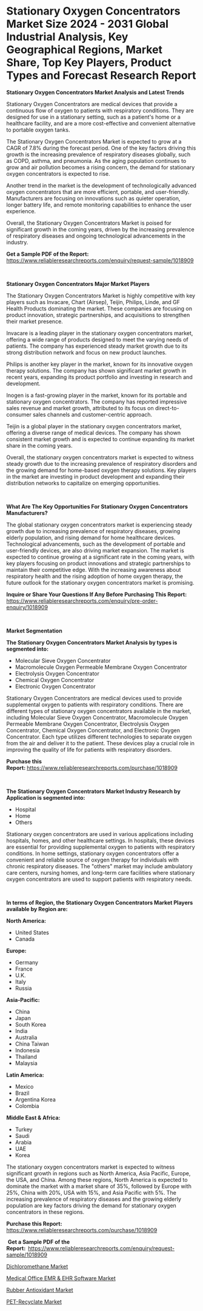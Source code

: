 <p><h1>Stationary Oxygen Concentrators Market Size 2024 - 2031 Global Industrial Analysis, Key Geographical Regions, Market Share, Top Key Players, Product Types and Forecast Research Report</h1></p><p><strong>Stationary Oxygen Concentrators Market Analysis and Latest Trends</strong></p>
<p><p>Stationary Oxygen Concentrators are medical devices that provide a continuous flow of oxygen to patients with respiratory conditions. They are designed for use in a stationary setting, such as a patient's home or a healthcare facility, and are a more cost-effective and convenient alternative to portable oxygen tanks.</p><p>The Stationary Oxygen Concentrators Market is expected to grow at a CAGR of 7.8% during the forecast period. One of the key factors driving this growth is the increasing prevalence of respiratory diseases globally, such as COPD, asthma, and pneumonia. As the aging population continues to grow and air pollution becomes a rising concern, the demand for stationary oxygen concentrators is expected to rise.</p><p>Another trend in the market is the development of technologically advanced oxygen concentrators that are more efficient, portable, and user-friendly. Manufacturers are focusing on innovations such as quieter operation, longer battery life, and remote monitoring capabilities to enhance the user experience.</p><p>Overall, the Stationary Oxygen Concentrators Market is poised for significant growth in the coming years, driven by the increasing prevalence of respiratory diseases and ongoing technological advancements in the industry.</p></p>
<p><strong>Get a Sample PDF of the Report:&nbsp;</strong> <a href="https://www.reliableresearchreports.com/enquiry/request-sample/1018909">https://www.reliableresearchreports.com/enquiry/request-sample/1018909</a></p>
<p>&nbsp;</p>
<p><strong>Stationary Oxygen Concentrators Major Market Players</strong></p>
<p><p>The Stationary Oxygen Concentrators Market is highly competitive with key players such as Invacare, Chart (Airsep), Teijin, Philips, Linde, and GF Health Products dominating the market. These companies are focusing on product innovation, strategic partnerships, and acquisitions to strengthen their market presence.</p><p>Invacare is a leading player in the stationary oxygen concentrators market, offering a wide range of products designed to meet the varying needs of patients. The company has experienced steady market growth due to its strong distribution network and focus on new product launches.</p><p>Philips is another key player in the market, known for its innovative oxygen therapy solutions. The company has shown significant market growth in recent years, expanding its product portfolio and investing in research and development.</p><p>Inogen is a fast-growing player in the market, known for its portable and stationary oxygen concentrators. The company has reported impressive sales revenue and market growth, attributed to its focus on direct-to-consumer sales channels and customer-centric approach.</p><p>Teijin is a global player in the stationary oxygen concentrators market, offering a diverse range of medical devices. The company has shown consistent market growth and is expected to continue expanding its market share in the coming years.</p><p>Overall, the stationary oxygen concentrators market is expected to witness steady growth due to the increasing prevalence of respiratory disorders and the growing demand for home-based oxygen therapy solutions. Key players in the market are investing in product development and expanding their distribution networks to capitalize on emerging opportunities.</p></p>
<p>&nbsp;</p>
<p><strong>What Are The Key Opportunities For Stationary Oxygen Concentrators Manufacturers?</strong></p>
<p><p>The global stationary oxygen concentrators market is experiencing steady growth due to increasing prevalence of respiratory diseases, growing elderly population, and rising demand for home healthcare devices. Technological advancements, such as the development of portable and user-friendly devices, are also driving market expansion. The market is expected to continue growing at a significant rate in the coming years, with key players focusing on product innovations and strategic partnerships to maintain their competitive edge. With the increasing awareness about respiratory health and the rising adoption of home oxygen therapy, the future outlook for the stationary oxygen concentrators market is promising.</p></p>
<p><strong>Inquire or Share Your Questions If Any Before Purchasing This Report:</strong> <a href="https://www.reliableresearchreports.com/enquiry/pre-order-enquiry/1018909">https://www.reliableresearchreports.com/enquiry/pre-order-enquiry/1018909</a></p>
<p>&nbsp;</p>
<p><strong>Market Segmentation</strong></p>
<p><strong>The Stationary Oxygen Concentrators Market Analysis by types is segmented into:</strong></p>
<p><ul><li>Molecular Sieve Oxygen Concentrator</li><li>Macromolecule Oxygen Permeable Membrane Oxygen Concentrator</li><li>Electrolysis Oxygen Concentrator</li><li>Chemical Oxygen Concentrator</li><li>Electronic Oxygen Concentrator</li></ul></p>
<p><p>Stationary Oxygen Concentrators are medical devices used to provide supplemental oxygen to patients with respiratory conditions. There are different types of stationary oxygen concentrators available in the market, including Molecular Sieve Oxygen Concentrator, Macromolecule Oxygen Permeable Membrane Oxygen Concentrator, Electrolysis Oxygen Concentrator, Chemical Oxygen Concentrator, and Electronic Oxygen Concentrator. Each type utilizes different technologies to separate oxygen from the air and deliver it to the patient. These devices play a crucial role in improving the quality of life for patients with respiratory disorders.</p></p>
<p><strong>Purchase this Report:&nbsp;</strong><a href="https://www.reliableresearchreports.com/purchase/1018909">https://www.reliableresearchreports.com/purchase/1018909</a></p>
<p>&nbsp;</p>
<p><strong>The Stationary Oxygen Concentrators Market Industry Research by Application is segmented into:</strong></p>
<p><ul><li>Hospital</li><li>Home</li><li>Others</li></ul></p>
<p><p>Stationary oxygen concentrators are used in various applications including hospitals, homes, and other healthcare settings. In hospitals, these devices are essential for providing supplemental oxygen to patients with respiratory conditions. In home settings, stationary oxygen concentrators offer a convenient and reliable source of oxygen therapy for individuals with chronic respiratory diseases. The "others" market may include ambulatory care centers, nursing homes, and long-term care facilities where stationary oxygen concentrators are used to support patients with respiratory needs.</p></p>
<p>&nbsp;</p>
<p><strong>In terms of Region, the Stationary Oxygen Concentrators Market Players available by Region are:</strong></p>
<p>
    <p> <strong> North America: </strong>
        <ul>
            <li>United States</li>
            <li>Canada</li>
        </ul>
        </p> 
    <p> <strong> Europe: </strong>
        <ul>
            <li>Germany</li>
            <li>France</li>
            <li>U.K.</li>
            <li>Italy</li>
            <li>Russia</li>
        </ul>
        </p> 
    <p> <strong> Asia-Pacific: </strong>
        <ul>
            <li>China</li>
            <li>Japan</li>
            <li>South Korea</li>
            <li>India</li>
            <li>Australia</li>
            <li>China Taiwan</li>
            <li>Indonesia</li>
            <li>Thailand</li>
            <li>Malaysia</li>
        </ul>
        </p> 
    <p> <strong> Latin America: </strong>
        <ul>
            <li>Mexico</li>
            <li>Brazil</li>
            <li>Argentina Korea</li>
            <li>Colombia</li>
        </ul>
        </p> 
    <p> <strong> Middle East & Africa: </strong>
        <ul>
            <li>Turkey</li>
            <li>Saudi</li>
            <li>Arabia</li>
            <li>UAE</li>
            <li>Korea</li>
        </ul>
    </p>
    </p>
<p><p>The stationary oxygen concentrators market is expected to witness significant growth in regions such as North America, Asia Pacific, Europe, the USA, and China. Among these regions, North America is expected to dominate the market with a market share of 35%, followed by Europe with 25%, China with 20%, USA with 15%, and Asia Pacific with 5%. The increasing prevalence of respiratory diseases and the growing elderly population are key factors driving the demand for stationary oxygen concentrators in these regions.</p></p>
<p><strong>Purchase this Report: </strong><a href="https://www.reliableresearchreports.com/purchase/1018909">https://www.reliableresearchreports.com/purchase/1018909</a></p>
<p>&nbsp;<strong>Get a Sample PDF of the Report:&nbsp;&nbsp;</strong><a href="https://www.reliableresearchreports.com/enquiry/request-sample/1018909">https://www.reliableresearchreports.com/enquiry/request-sample/1018909</a></p>
<p><strong></strong></p>
<p><p><a href="https://github.com/gamblestampleyjenny50m5sl6/Market-Research-Report-List-1/blob/main/dichloromethane-market.md">Dichloromethane Market</a></p><p><a href="https://issuu.com/reportprime-2/docs/medical-office-emr-ehr-software-market-size-2030.p">Medical Office EMR & EHR Software Market</a></p><p><a href="https://github.com/wwwkeltoum/Market-Research-Report-List-2/blob/main/rubber-antioxidant-market.md">Rubber Antioxidant Market</a></p><p><a href="https://issuu.com/reportprime-2/docs/pet-recyclate-market-size-2030.pptx">PET-Recyclate Market</a></p></p>